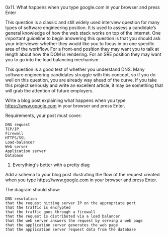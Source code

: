 0x11. What happens when you type google.com in your browser and press Enter

This question is a classic and still widely used interview question for many types of software engineering position. It is used to assess a candidate’s general knowledge of how the web stack works on top of the internet. One important guideline to begin answering this question is that you should ask your interviewer whether they would like you to focus in on one specific area of the workflow. For a front-end position they may want you to talk at length about how the DOM is rendering. For an SRE position they may want you to go into the load balancing mechanism.

This question is a good test of whether you understand DNS. Many software engineering candidates struggle with this concept, so if you do well on this question, you are already way ahead of the curve. If you take this project seriously and write an excellent article, it may be something that will grab the attention of future employers.

Write a blog post explaining what happens when you type https://www.google.com in your browser and press Enter.

Requirements, your post must cover:

    DNS request
    TCP/IP
    Firewall
    HTTPS/SSL
    Load-balancer
    Web server
    Application server
    Database





1. Everything's better with a pretty diag

Add a schema to your blog post illustrating the flow of the request created when you type https://www.google.com in your browser and press Enter.

The diagram should show:

    DNS resolution
    that the request hitting server IP on the appropriate port
    that the traffic is encrypted
    that the traffic goes through a firewall
    that the request is distributed via a load balancer
    that the web server answers the request by serving a web page
    that the application server generates the web page
    that the application server request data from the database
